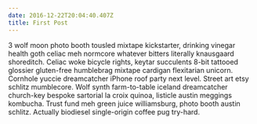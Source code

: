 ```yaml
---
date: 2016-12-22T20:04:40.407Z
title: First Post
---
```


3 wolf moon photo booth tousled mixtape kickstarter, drinking vinegar health goth celiac meh normcore whatever bitters literally knausgaard shoreditch. Celiac woke bicycle rights, keytar succulents 8-bit tattooed glossier gluten-free humblebrag mixtape cardigan flexitarian unicorn. Cornhole yuccie dreamcatcher iPhone roof party next level. Street art etsy schlitz mumblecore. Wolf synth farm-to-table iceland dreamcatcher church-key bespoke sartorial la croix quinoa, listicle austin meggings kombucha. Trust fund meh green juice williamsburg, photo booth austin schlitz. Actually biodiesel single-origin coffee pug try-hard.